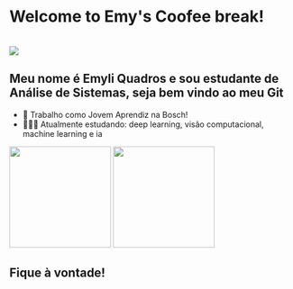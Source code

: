 <h1>
  <b>
  Welcome to Emy's Coofee break!
  </b>
</h1>
<br/>

<img src = "https://images6.alphacoders.com/115/1159915.jpg">
<br/>
<h2> Meu nome é Emyli Quadros e sou estudante de Análise de Sistemas, seja bem vindo ao meu Git </h2>

- 🍂 Trabalho como Jovem Aprendiz na Bosch! 
- 👩🏽‍💻 Atualmente estudando: deep learning, visão computacional, machine learning e ia

<div>
  <img height="180em" src="https://github-readme-stats.vercel.app/api?username=emileeem&show_icons=true&theme=dracula&include_all_commits=true&count_private=true"/>
  <img height="180em" src="https://github-readme-stats.vercel.app/api/top-langs/?username=emileeem&layout=compact&langs_count=16&theme=dracula"/>
</div>

<h2>Fique à vontade!</h2>
